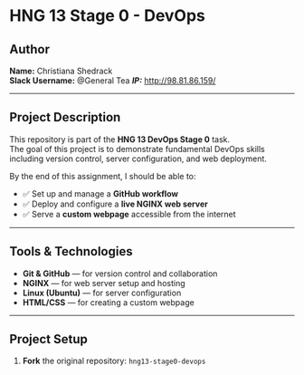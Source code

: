# HNG 13 Stage 0 - DevOps

## Author
**Name:** Christiana Shedrack  
**Slack Username:** @General Tea
***IP:*** http://98.81.86.159/

---

## Project Description
This repository is part of the **HNG 13 DevOps Stage 0** task.  
The goal of this project is to demonstrate fundamental DevOps skills including version control, server configuration, and web deployment.

By the end of this assignment, I should be able to:

- ✅ Set up and manage a **GitHub workflow**
- ✅ Deploy and configure a **live NGINX web server**
- ✅ Serve a **custom webpage** accessible from the internet

---

## Tools & Technologies
- **Git & GitHub** — for version control and collaboration  
- **NGINX** — for web server setup and hosting  
- **Linux (Ubuntu)** — for server configuration  
- **HTML/CSS** — for creating a custom webpage  

---

## Project Setup
1. **Fork** the original repository: `hng13-stage0-devops`  

